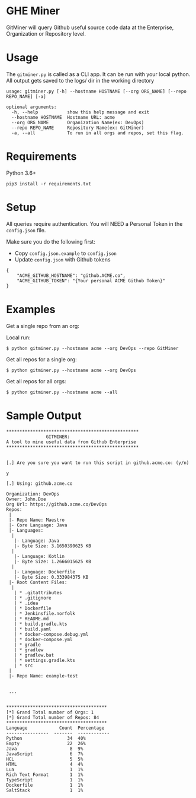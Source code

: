 # GHE Miner
GitMiner will query Github useful source code data at the Enterprise, Organization or Repository level.

# Usage

The `gitminer.py` is called as a CLI app. It can be run with your local python.
All output gets saved to the logs/ dir in the working directory

```
usage: gitminer.py [-h] --hostname HOSTNAME [--org ORG_NAME] [--repo REPO_NAME] [-a]

optional arguments:
  -h, --help           show this help message and exit
  --hostname HOSTNAME  Hostname URL: acme
  --org ORG_NAME       Organization Name(ex: DevOps)
  --repo REPO_NAME     Repository Name(ex: GitMiner)
  -a, --all            To run in all orgs and repos, set this flag.
```

# Requirements
Python 3.6+

```
pip3 install -r requirements.txt
```

# Setup

All queries require authentication. You will NEED a Personal Token in the `config.json` file.

Make sure you do the following first:
 - Copy `config.json.example` to `config.json`
 - Update `config.json` with Github tokens

```
{
    "ACME_GITHUB_HOSTNAME": "github.ACME.co",
    "ACME_GITHUB_TOKEN": "{Your personal ACME Github Token}"
}
```

# Examples
Get a single repo from an org:

Local run:

```
$ python gitminer.py --hostname acme --org DevOps --repo GitMiner
```


Get all repos for a single org:

```
$ python gitminer.py --hostname acme --org DevOps
```

Get all repos for all orgs:

```
$ python gitminer.py --hostname acme --all
```

# Sample Output

```
**************************************************
               GITMINER:
A tool to mine useful data from Github Enterprise
**************************************************


[.] Are you sure you want to run this script in github.acme.co: (y/n)

y

[.] Using: github.acme.co

Organization: DevOps
Owner: John.Doe
Org Url: https://github.acme.co/DevOps
Repos:
 |
 |- Repo Name: Maestro
 |- Core Language: Java
 |- Languages:
  |
   |- Language: Java
   |- Byte Size: 3.1650390625 KB
  |
   |- Language: Kotlin
   |- Byte Size: 1.2666015625 KB
  |
   |- Language: Dockerfile
   |- Byte Size: 0.333984375 KB
 |- Root Content Files:
  |
   | * .gitattributes
   | * .gitignore
   | * .idea
   | * Dockerfile
   | * Jenkinsfile.norfolk
   | * README.md
   | * build.gradle.kts
   | * build.yaml
   | * docker-compose.debug.yml
   | * docker-compose.yml
   | * gradle
   | * gradlew
   | * gradlew.bat
   | * settings.gradle.kts
   | * src
 |
 |- Repo Name: example-test
 
 
 ...


**************************************
[*] Grand Total number of Orgs: 1
[*] Grand Total number of Repos: 84
**************************************
Language            Count  Percentage
----------------  -------  ------------
Python                 34  40%
Empty                  22  26%
Java                    8  9%
JavaScript              6  7%
HCL                     5  5%
HTML                    4  4%
Lua                     1  1%
Rich Text Format        1  1%
TypeScript              1  1%
Dockerfile              1  1%
SaltStack               1  1%

```
